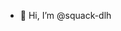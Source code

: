 - 👋 Hi, I’m @squack-dlh
<!---
squack-dlh/squack-dlh is a ✨ special ✨ repository because its `README.md` (this file) appears on your GitHub profile.
You can click the Preview link to take a look at your changes.
--->
